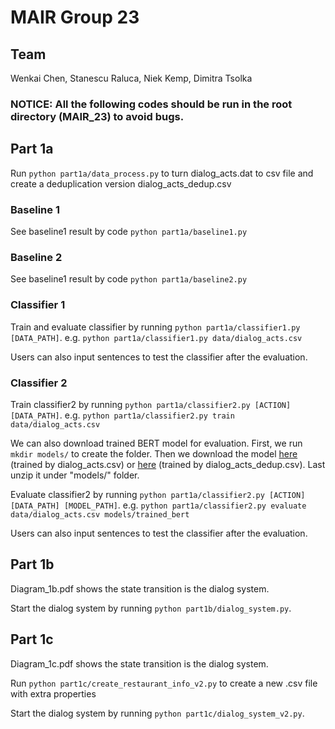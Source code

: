 # MAIR Group 23

## Team
Wenkai Chen, Stanescu Raluca, Niek Kemp, Dimitra Tsolka

### NOTICE: All the following codes should be run in the root directory (MAIR_23) to avoid bugs.

## Part 1a
Run `python part1a/data_process.py` to turn dialog_acts.dat to csv file and create a deduplication version dialog_acts_dedup.csv

### Baseline 1
See baseline1 result by code `python part1a/baseline1.py`

### Baseline 2
See baseline1 result by code `python part1a/baseline2.py`

### Classifier 1
Train and evaluate classifier by running `python part1a/classifier1.py [DATA_PATH]`. 
e.g. `python part1a/classifier1.py data/dialog_acts.csv`

Users can also input sentences to test the classifier after the evaluation.

### Classifier 2
Train classifier2 by running `python part1a/classifier2.py [ACTION] [DATA_PATH]`.
e.g. `python part1a/classifier2.py train data/dialog_acts.csv`

We can also download trained BERT model for evaluation.
First, we run `mkdir models/` to create the folder. 
Then we download the model [here](https://drive.google.com/file/d/1XBmQHv-fevgoihTdokZQwY_IAfh3ViJ1/view?usp=sharing) (trained by dialog_acts.csv) or 
[here](https://drive.google.com/file/d/1fIlOyQewPDaqqkRQs9GDPT-0HrQMWF7m/view?usp=sharing) (trained by dialog_acts_dedup.csv).
Last unzip it under "models/" folder.

Evaluate classifier2 by running `python part1a/classifier2.py [ACTION] [DATA_PATH] [MODEL_PATH]`.
e.g. `python part1a/classifier2.py evaluate data/dialog_acts.csv models/trained_bert`

Users can also input sentences to test the classifier after the evaluation.

## Part 1b
Diagram_1b.pdf shows the state transition is the dialog system.

Start the dialog system by running `python part1b/dialog_system.py`.

## Part 1c
Diagram_1c.pdf shows the state transition is the dialog system.

Run `python part1c/create_restaurant_info_v2.py` to create a new .csv file with extra properties

Start the dialog system by running `python part1c/dialog_system_v2.py`.

[//]: # (Four features)

[//]: # (1. Allow dialog restarts or not)

[//]: # (2. Ask user about correctness of match for Levenshtein results)

[//]: # (3. OUTPUT IN ALL CAPS OR NOT &#40;switch on/off&#41;)

[//]: # (4. Introduce a delay before showing system responses &#40;switch on/off&#41;)
